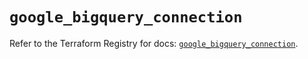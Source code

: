 # `google_bigquery_connection`

Refer to the Terraform Registry for docs: [`google_bigquery_connection`](https://registry.terraform.io/providers/hashicorp/google-beta/6.15.0/docs/resources/google_bigquery_connection).
